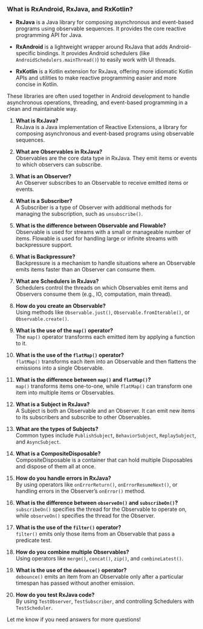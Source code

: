 ### What is RxAndroid, RxJava, and RxKotlin?

- **RxJava** is a Java library for composing asynchronous and event-based programs using observable sequences. It provides the core reactive programming API for Java.

- **RxAndroid** is a lightweight wrapper around RxJava that adds Android-specific bindings. It provides Android schedulers (like `AndroidSchedulers.mainThread()`) to easily work with UI threads.

- **RxKotlin** is a Kotlin extension for RxJava, offering more idiomatic Kotlin APIs and utilities to make reactive programming easier and more concise in Kotlin.

These libraries are often used together in Android development to handle asynchronous operations, threading, and event-based programming in a clean and maintainable way.
1. **What is RxJava?**  
    RxJava is a Java implementation of Reactive Extensions, a library for composing asynchronous and event-based programs using observable sequences.

2. **What are Observables in RxJava?**  
    Observables are the core data type in RxJava. They emit items or events to which observers can subscribe.

3. **What is an Observer?**  
    An Observer subscribes to an Observable to receive emitted items or events.

4. **What is a Subscriber?**  
    A Subscriber is a type of Observer with additional methods for managing the subscription, such as `unsubscribe()`.

5. **What is the difference between Observable and Flowable?**  
    Observable is used for streams with a small or manageable number of items. Flowable is used for handling large or infinite streams with backpressure support.

6. **What is Backpressure?**  
    Backpressure is a mechanism to handle situations where an Observable emits items faster than an Observer can consume them.

7. **What are Schedulers in RxJava?**  
    Schedulers control the threads on which Observables emit items and Observers consume them (e.g., IO, computation, main thread).

8. **How do you create an Observable?**  
    Using methods like `Observable.just()`, `Observable.fromIterable()`, or `Observable.create()`.

9. **What is the use of the `map()` operator?**  
    The `map()` operator transforms each emitted item by applying a function to it.

10. **What is the use of the `flatMap()` operator?**  
     `flatMap()` transforms each item into an Observable and then flattens the emissions into a single Observable.

11. **What is the difference between `map()` and `flatMap()`?**  
     `map()` transforms items one-to-one, while `flatMap()` can transform one item into multiple items or Observables.

12. **What is a Subject in RxJava?**  
     A Subject is both an Observable and an Observer. It can emit new items to its subscribers and subscribe to other Observables.

13. **What are the types of Subjects?**  
     Common types include `PublishSubject`, `BehaviorSubject`, `ReplaySubject`, and `AsyncSubject`.

14. **What is a CompositeDisposable?**  
     CompositeDisposable is a container that can hold multiple Disposables and dispose of them all at once.

15. **How do you handle errors in RxJava?**  
     By using operators like `onErrorReturn()`, `onErrorResumeNext()`, or handling errors in the Observer’s `onError()` method.

16. **What is the difference between `observeOn()` and `subscribeOn()`?**  
     `subscribeOn()` specifies the thread for the Observable to operate on, while `observeOn()` specifies the thread for the Observer.

17. **What is the use of the `filter()` operator?**  
     `filter()` emits only those items from an Observable that pass a predicate test.

18. **How do you combine multiple Observables?**  
     Using operators like `merge()`, `concat()`, `zip()`, and `combineLatest()`.

19. **What is the use of the `debounce()` operator?**  
     `debounce()` emits an item from an Observable only after a particular timespan has passed without another emission.

20. **How do you test RxJava code?**  
     By using `TestObserver`, `TestSubscriber`, and controlling Schedulers with `TestScheduler`.

Let me know if you need answers for more questions!
